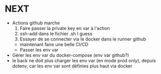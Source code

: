 # NEXT

- Actions github marche
  1. Faire passer la private key en var à l'action
  1. ssh-add dans le fichier .sh I guess
  1. Essayer de se connecter via le docker dans le runner github
  - maintenant faire une belle CI/CD
  - Passer les env var
- Gérer les env var du docker-compose (env var github?)
- le back ne doit plus charger les env var (en mode prod only), depuis dotenv, car les env var sont définies plus haut via docker
